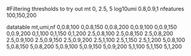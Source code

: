 #Filtering thresholds to try out 
mt 0, 2.5, 5
log10umi 0.8,0.9,1
nfeatures 100,150,200

datatable
mt,umi,nf
0,0.8,100
0,0.8,150
0,0.8,200
0,0.9,100
0,0.9,150
0,0.9,200
0,1,100
0,1,150
0,1,200
2.5,0.8,100
2.5,0.8,150
2.5,0.8,200
2.5,0.9,100
2.5,0.9,150
2.5,0.9,200
2.5,1,100
2.5,1,150
2.5,1,200
5,0.8,100
5,0.8,150
5,0.8,200
5,0.9,100
5,0.9,150
5,0.9,200
5,1,100
5,1,150
5,1,200
